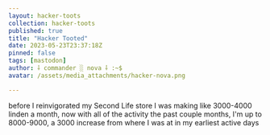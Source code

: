 ```yaml
---
layout: hacker-toots
collection: hacker-toots
published: true
title: "Hacker Tooted"
date: 2023-05-23T23:37:18Z
pinned: false
tags: [mastodon]
author: ⸸ commander ░ nova ⸸ :~$
avatar: /assets/media_attachments/hacker-nova.png

---
```


<p>before I reinvigorated my Second Life store I was making like 3000-4000 linden a month, now with all of the activity the past couple months, I&#39;m up to 8000-9000, a 3000 increase from where I was at in my earliest active days</p>


